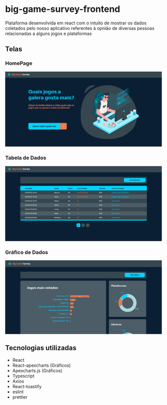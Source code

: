 # big-game-survey-frontend

Plataforma desenvolvida em react com o intuito de mostrar os dados coletados pelo nosso aplicativo referentes à opnião de diversas pessoas relacionadas a alguns jogos e plataformas

## Telas

### HomePage

![HomePage](https://github.com/almerindopaixao/big-game-survey-frontend/blob/master/src/assets/images/recordspage.png)

### Tabela de Dados

![RecordsPage](https://github.com/almerindopaixao/big-game-survey-frontend/blob/master/src/assets/images/homepage.png)

### Gráfico de Dados

![ChartPage](https://github.com/almerindopaixao/big-game-survey-frontend/blob/master/src/assets/images/chartspage.png)

## Tecnologias utilizadas

- React
- React-apexcharts (Gráficos)
- Apexcharts.js (Gráficos)
- Typescript
- Axios
- React-toastify
- eslint
- prettier
